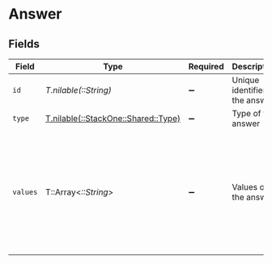 # Answer


## Fields

| Field                                                                    | Type                                                                     | Required                                                                 | Description                                                              | Example                                                                  |
| ------------------------------------------------------------------------ | ------------------------------------------------------------------------ | ------------------------------------------------------------------------ | ------------------------------------------------------------------------ | ------------------------------------------------------------------------ |
| `id`                                                                     | *T.nilable(::String)*                                                    | :heavy_minus_sign:                                                       | Unique identifier of the answer                                          | answer_1                                                                 |
| `type`                                                                   | [T.nilable(::StackOne::Shared::Type)](../../models/shared/type.md)       | :heavy_minus_sign:                                                       | Type of the answer                                                       |                                                                          |
| `values`                                                                 | T::Array<*::String*>                                                     | :heavy_minus_sign:                                                       | Values of the answer                                                     | [<br/>"Yes",<br/>"No Travel",<br/>"It sounds pretty cool.",<br/>"Excel",<br/>"Power Point"<br/>] |